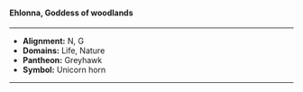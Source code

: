 #### Ehlonna, Goddess of woodlands
___

- **Alignment:** N, G
- **Domains:** Life, Nature
- **Pantheon:** Greyhawk
- **Symbol:** Unicorn horn
___
